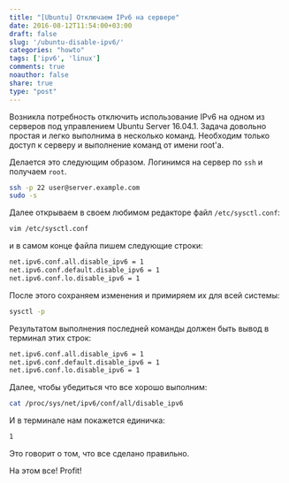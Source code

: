 ```yaml
---
title: "[Ubuntu] Отключаем IPv6 на сервере"
date: 2016-08-12T11:54:00+03:00
draft: false
slug: '/ubuntu-disable-ipv6/'
categories: "howto"
tags: ['ipv6', 'linux']
comments: true
noauthor: false
share: true
type: "post"
---
```


Возникла потребность отключить использование IPv6 на одном из серверов под управлением Ubuntu Server 16.04.1. Задача довольно простая и легко выполнима в несколько команд. Необходим только доступ к серверу и выполнение команд от имени root'а.

Делается это следующим образом. Логинимся на сервер по `ssh` и получаем `root`.
```bash
ssh -p 22 user@server.example.com
sudo -s
```
Далее открываем в своем любимом редакторе файл `/etc/sysctl.conf`:
```bash
vim /etc/sysctl.conf
```

и в самом конце файла пишем следующие строки:
```bash
net.ipv6.conf.all.disable_ipv6 = 1
net.ipv6.conf.default.disable_ipv6 = 1
net.ipv6.conf.lo.disable_ipv6 = 1
```
После этого сохраняем изменения и примиряем их для всей системы:
```bash
sysctl -p
```
Результатом выполнения последней команды должен быть вывод в терминал этих строк:
```bash
net.ipv6.conf.all.disable_ipv6 = 1
net.ipv6.conf.default.disable_ipv6 = 1
net.ipv6.conf.lo.disable_ipv6 = 1
```
Далее, чтобы убедиться что все хорошо выполним:
```bash
cat /proc/sys/net/ipv6/conf/all/disable_ipv6
```
И в терминале нам покажется единичка:
```bash
1
```
Это говорит о том, что все сделано правильно.

На этом все! Profit!
